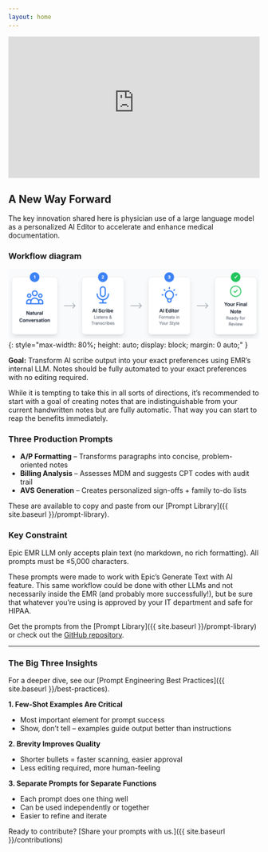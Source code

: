 ```yaml
---
layout: home
---
```


<style>
  
  .video-container {
    position: relative;
    padding-bottom: 56.25%; /* 16:9 aspect ratio */
    height: 0;
    overflow: hidden;
    max-width: 100%;
    background: #000;
    margin-bottom: 1.5rem;
    z-index: 1;
  }
  .video-container iframe {
    position: absolute;
    top: 0;
    left: 0;
    width: 100%;
    height: 100%;
    z-index: 1;
  }
  
/* Ensure site navigation appears above video */
  .site-header {
    position: relative;
    z-index: 100;
  }
  
  .site-nav {
    z-index: 100;
  }
  
  .site-nav .trigger {
    z-index: 200;
  }

</style>

<div class="video-container">
  <iframe 
    width="560" 
    height="315" 
    src="https://www.youtube-nocookie.com/embed/-2ivdNTM7SY?si=ci0EitG8wKOxEp3e" 
    title="YouTube video player" 
    frameborder="0" 
    allow="accelerometer; autoplay; clipboard-write; encrypted-media; gyroscope; picture-in-picture; web-share" 
    allowfullscreen>
  </iframe>
</div>

## A New Way Forward

The key innovation shared here is physician use of a large language model as a personalized AI Editor to accelerate and enhance medical documentation.

### Workflow diagram

![Workflow diagram](./images/workflow-diagram.png){: style="max-width: 80%; height: auto; display: block; margin: 0 auto;" }

**Goal:** Transform AI scribe output into your exact preferences using EMR’s internal LLM. Notes should be fully automated to your exact preferences with no editing required.

While it is tempting to take this in all sorts of directions, it’s recommended to start with a goal of creating notes that are indistinguishable from your current handwritten notes but are fully automatic. That way you can start to reap the benefits immediately.

### Three Production Prompts

* **A/P Formatting** – Transforms paragraphs into concise, problem-oriented notes
* **Billing Analysis** – Assesses MDM and suggests CPT codes with audit trail
* **AVS Generation** – Creates personalized sign-offs + family to-do lists

These are available to copy and paste from our [Prompt Library]({{ site.baseurl }}/prompt-library).

### Key Constraint

Epic EMR LLM only accepts plain text (no markdown, no rich formatting). All prompts must be ≤5,000 characters.

These prompts were made to work with Epic’s Generate Text with AI feature. This same workflow could be done with other LLMs and not necessarily inside the EMR (and probably more successfully!), but be sure that whatever you’re using is approved by your IT department and safe for HIPAA.

Get the prompts from the [Prompt Library]({{ site.baseurl }}/prompt-library) or check out the [GitHub repository](https://github.com/pedscoffee/PhysicianPromptEngineering/).

---

### The Big Three Insights

For a deeper dive, see our [Prompt Engineering Best Practices]({{ site.baseurl }}/best-practices).

**1. Few-Shot Examples Are Critical**
* Most important element for prompt success
* Show, don’t tell – examples guide output better than instructions

**2. Brevity Improves Quality**
* Shorter bullets = faster scanning, easier approval
* Less editing required, more human-feeling

**3. Separate Prompts for Separate Functions**
* Each prompt does one thing well
* Can be used independently or together
* Easier to refine and iterate

Ready to contribute? [Share your prompts with us.]({{ site.baseurl }}/contributions)